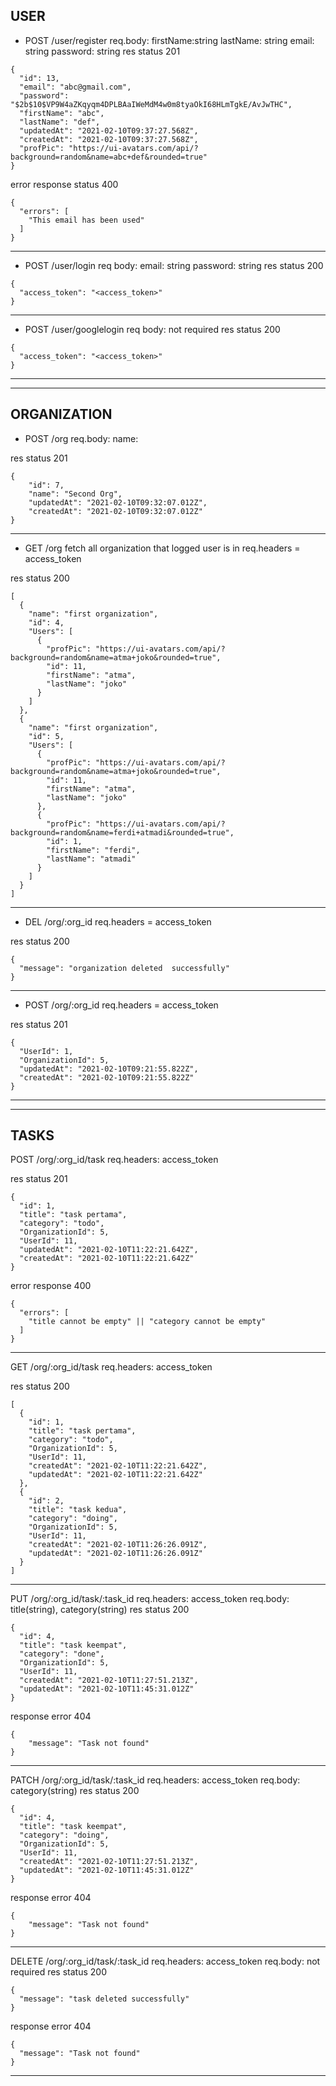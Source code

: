 **USER**
-------------------------------
* POST /user/register
  req.body:
  firstName:string
  lastName: string
  email: string
  password: string
res status 201
```
{
  "id": 13,
  "email": "abc@gmail.com",
  "password": "$2b$10$VP9W4aZKqyqm4DPLBAaIWeMdM4w0m8tyaOkI68HLmTgkE/AvJwTHC",
  "firstName": "abc",
  "lastName": "def",
  "updatedAt": "2021-02-10T09:37:27.568Z",
  "createdAt": "2021-02-10T09:37:27.568Z",
  "profPic": "https://ui-avatars.com/api/?background=random&name=abc+def&rounded=true"
}
```
error response status 400
```
{
  "errors": [
    "This email has been used"
  ]
}
```
-------------------------------
* POST /user/login
req body:
  email: string
  password: string
res status 200
```
{
  "access_token": "<access_token>"
}
```
-------------------------------
* POST /user/googlelogin
req body: not required
res status 200
```
{
  "access_token": "<access_token>"
}
```
-------------------------------
-------------------------------

**ORGANIZATION**
-------------------------------
* POST /org
req.body: name: <name of new Organization>

res status 201
```
{
    "id": 7,
    "name": "Second Org",
    "updatedAt": "2021-02-10T09:32:07.012Z",
    "createdAt": "2021-02-10T09:32:07.012Z"
}
```
-------------------------------
* GET /org
fetch all organization that logged user is in
req.headers = access_token

res status 200
```
[
  {
    "name": "first organization",
    "id": 4,
    "Users": [
      {
        "profPic": "https://ui-avatars.com/api/?background=random&name=atma+joko&rounded=true",
        "id": 11,
        "firstName": "atma",
        "lastName": "joko"
      }
    ]
  },
  {
    "name": "first organization",
    "id": 5,
    "Users": [
      {
        "profPic": "https://ui-avatars.com/api/?background=random&name=atma+joko&rounded=true",
        "id": 11,
        "firstName": "atma",
        "lastName": "joko"
      },
      {
        "profPic": "https://ui-avatars.com/api/?background=random&name=ferdi+atmadi&rounded=true",
        "id": 1,
        "firstName": "ferdi",
        "lastName": "atmadi"
      }
    ]
  }
]

```
-------------------------------

* DEL /org/:org_id
req.headers = access_token

res status 200
```
{
  "message": "organization deleted  successfully"
}
```
-------------------------------
* POST /org/:org_id
req.headers = access_token

res status 201
```
{
  "UserId": 1,
  "OrganizationId": 5,
  "updatedAt": "2021-02-10T09:21:55.822Z",
  "createdAt": "2021-02-10T09:21:55.822Z"
}
```
-------------------------------
-------------------------------
**TASKS**
-------------------------------
POST /org/:org_id/task
req.headers: access_token

res status 201
```
{
  "id": 1,
  "title": "task pertama",
  "category": "todo",
  "OrganizationId": 5,
  "UserId": 11,
  "updatedAt": "2021-02-10T11:22:21.642Z",
  "createdAt": "2021-02-10T11:22:21.642Z"
}
```
error response 400
```
{
  "errors": [
    "title cannot be empty" || "category cannot be empty"
  ]
}
```
-------------------------------
GET /org/:org_id/task
req.headers: access_token

res status 200
```
[
  {
    "id": 1,
    "title": "task pertama",
    "category": "todo",
    "OrganizationId": 5,
    "UserId": 11,
    "createdAt": "2021-02-10T11:22:21.642Z",
    "updatedAt": "2021-02-10T11:22:21.642Z"
  },
  {
    "id": 2,
    "title": "task kedua",
    "category": "doing",
    "OrganizationId": 5,
    "UserId": 11,
    "createdAt": "2021-02-10T11:26:26.091Z",
    "updatedAt": "2021-02-10T11:26:26.091Z"
  }
]
```
-------------------------------
PUT /org/:org_id/task/:task_id
req.headers: access_token
req.body: title(string), category(string)
res status 200
```
{
  "id": 4,
  "title": "task keempat",
  "category": "done",
  "OrganizationId": 5,
  "UserId": 11,
  "createdAt": "2021-02-10T11:27:51.213Z",
  "updatedAt": "2021-02-10T11:45:31.012Z"
}
```
response error 404
```
{
    "message": "Task not found"
}
```
-------------------------------
PATCH /org/:org_id/task/:task_id
req.headers: access_token
req.body: category(string)
res status 200
```
{
  "id": 4,
  "title": "task keempat",
  "category": "doing",
  "OrganizationId": 5,
  "UserId": 11,
  "createdAt": "2021-02-10T11:27:51.213Z",
  "updatedAt": "2021-02-10T11:45:31.012Z"
}
```
response error 404
```
{
    "message": "Task not found"
}
```
-------------------------------
DELETE /org/:org_id/task/:task_id
req.headers: access_token
req.body: not required
res status 200
```
{
  "message": "task deleted successfully"
}
```
response error 404
```
{
  "message": "Task not found"
}
```
-------------------------------
